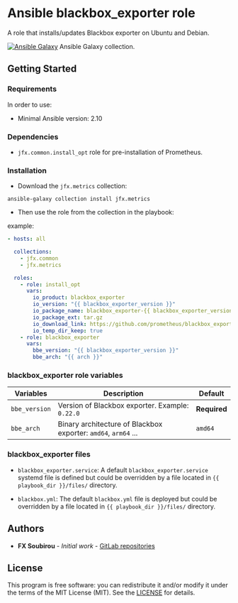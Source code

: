 # Ansible blackbox_exporter role

A role that installs/updates Blackbox exporter on Ubuntu and Debian.

[![Ansible Galaxy](https://shields.io/badge/Ansible_Galaxy-informational?logo=ansible&style=flat-square)](https://galaxy.ansible.com/jfx/system) Ansible Galaxy collection.

## Getting Started

### Requirements

In order to use:

* Minimal Ansible version: 2.10

### Dependencies

* `jfx.common.install_opt` role for pre-installation of Prometheus.

### Installation

* Download the `jfx.metrics` collection:

```shell
ansible-galaxy collection install jfx.metrics
```

* Then use the role from the collection in the playbook:

example:

```yaml
- hosts: all

  collections:
    - jfx.common
    - jfx.metrics

  roles:
    - role: install_opt
      vars:
        io_product: blackbox_exporter
        io_version: "{{ blackbox_exporter_version }}"
        io_package_name: blackbox_exporter-{{ blackbox_exporter_version }}.linux-{{ arch }}
        io_package_ext: tar.gz
        io_download_link: https://github.com/prometheus/blackbox_exporter/releases/download/v{{ blackbox_exporter_version }}/{{ io_package_name }}.{{ io_package_ext }}
        io_temp_dir_keep: true
    - role: blackbox_exporter
      vars:
        bbe_version: "{{ blackbox_exporter_version }}"
        bbe_arch: "{{ arch }}"
```

### blackbox_exporter role variables

| Variables     | Description                                                    | Default      |
| ------------- | -------------------------------------------------------------- | ------------ |
| `bbe_version` | Version of Blackbox exporter. Example: `0.22.0`                | **Required** |
| `bbe_arch`    | Binary architecture of Blackbox exporter: `amd64`, `arm64` ... | `amd64`      |

### blackbox_exporter files

* `blackbox_exporter.service`:
A default `blackbox_exporter.service` systemd file is defined but could be overridden by a file located in `{{ playbook_dir }}/files/` directory.

* `blackbox.yml`:
The default `blackbox.yml` file is deployed but could be overridden by a file located in `{{ playbook_dir }}/files/` directory.

## Authors

* **FX Soubirou** - *Initial work* - [GitLab repositories](https://gitlab.com/op_so)

## License

This program is free software: you can redistribute it and/or modify it under the terms of the MIT License (MIT). See the [LICENSE](https://opensource.org/licenses/MIT) for details.

